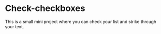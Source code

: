 # Check-checkboxes
This is a small mini project where you can check your list and strike through your text.
